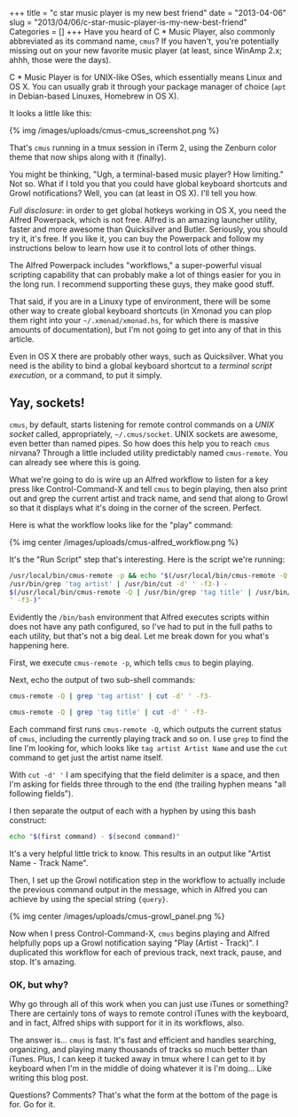 +++
title = "c star music player is my new best friend"
date = "2013-04-06"
slug = "2013/04/06/c-star-music-player-is-my-new-best-friend"
Categories = []
+++
Have you heard of C * Music Player, also commonly abbreviated as its command 
name, `cmus`? If you haven't, you're potentially missing out on your new 
favorite music player (at least, since WinAmp 2.x; ahhh, those were the days).

C * Music Player is for UNIX-like OSes, which essentially means Linux and OS 
X. You can usually grab it through your package manager of choice (`apt` in 
Debian-based Linuxes, Homebrew in OS X).

It looks a little like this:

{% img /images/uploads/cmus-cmus_screenshot.png %}

That's `cmus` running in a tmux session in iTerm 2, using the Zenburn color 
theme that now ships along with it (finally).

You might be thinking, "Ugh, a terminal-based music player? How limiting." Not 
so. What if I told you that you could have global keyboard shortcuts and Growl 
notifications? Well, you can (at least in OS X). I'll tell you how.
<!--more-->

_Full disclosure_: in order to get global hotkeys working in OS X, you need 
the Alfred Powerpack, which is not free. Alfred is an amazing launcher 
utility, faster and more awesome than Quicksilver and Butler. Seriously, you 
should try it, it's free. If you like it, you can buy the Powerpack and follow 
my instructions below to learn how use it to control lots of other things.

The Alfred Powerpack includes "workflows," a super-powerful visual 
scripting capability that can probably make a lot of things easier for you in 
the long run. I recommend supporting these guys, they make good stuff.

That said, if you are in a Linuxy type of environment, there will be some 
other way to create global keyboard shortcuts (in Xmonad you can plop them 
right into your `~/.xmonad/xmonad.hs`, for which there is massive amounts of 
documentation), but I'm not going to get into any of that in this article.

Even in OS X there are probably other ways, such as Quicksilver. What you need 
is the ability to bind a global keyboard shortcut to a _terminal script 
execution_, or a command, to put it simply.

## Yay, sockets!

`cmus`, by default, starts listening for remote control commands on a *UNIX 
socket* called, appropriately, `~/.cmus/socket`. UNIX sockets are awesome, 
even better than named pipes. So how does this help you to reach `cmus` 
nirvana? Through a little included utility predictably named `cmus-remote`. 
You can already see where this is going.

What we're going to do is wire up an Alfred workflow to listen for a key press 
like Control-Command-X and tell `cmus` to begin playing, then also print out 
and grep the current artist and track name, and send that along to Growl so 
that it displays what it's doing in the corner of the screen. Perfect.

Here is what the workflow looks like for the "play" command:

{% img center /images/uploads/cmus-alfred_workflow.png %}

It's the "Run Script" step that's interesting. Here is the script we're 
running:

``` bash
/usr/local/bin/cmus-remote -p && echo "$(/usr/local/bin/cmus-remote -Q | 
/usr/bin/grep 'tag artist' | /usr/bin/cut -d' ' -f3-) - 
$(/usr/local/bin/cmus-remote -Q | /usr/bin/grep 'tag title' | /usr/bin/cut -d' 
' -f3-)"
```

Evidently the `/bin/bash` environment that Alfred executes scripts within does 
not have any path configured, so I've had to put in the full paths to each 
utility, but that's not a big deal. Let me break down for you what's happening 
here.

First, we execute `cmus-remote -p`, which tells `cmus` to begin playing.

Next, echo the output of two sub-shell commands:

``` bash
cmus-remote -Q | grep 'tag artist' | cut -d' ' -f3-
```

``` bash
cmus-remote -Q | grep 'tag title' | cut -d' ' -f3-
```

Each command first runs `cmus-remote -Q`, which outputs the current status of 
`cmus`, including the currently playing track and so on. I use `grep` to find 
the line I'm looking for, which looks like `tag artist Artist Name` and use 
the `cut` command to get just the artist name itself.

With `cut -d' '` I am specifying that the field delimiter is a space, and then 
I'm asking for fields three through to the end (the trailing hyphen means 
"all following fields").

I then separate the output of each with a hyphen by using this bash construct:

``` bash
echo "$(first command) - $(second command)"
```

It's a very helpful little trick to know. This results in an output like 
"Artist Name - Track Name".

Then, I set up the Growl notification step in the workflow to actually include 
the previous command output in the message, which in Alfred you can achieve by 
using the special string `{query}`.

{% img center /images/uploads/cmus-growl_panel.png %}

Now when I press Control-Command-X, `cmus` begins playing and Alfred helpfully 
pops up a Growl notification saying "Play (Artist - Track)". I duplicated this 
workflow for each of previous track, next track, pause, and stop. It's 
amazing.

### OK, but why?

Why go through all of this work when you can just use iTunes or something? 
There are certainly tons of ways to remote control iTunes with the keyboard, 
and in fact, Alfred ships with support for it in its workflows, also.

The answer is... `cmus` is fast. It's fast and efficient and handles 
searching, organizing, and playing many thousands of tracks so much better 
than iTunes. Plus, I can keep it tucked away in tmux where I can get to it by 
keyboard when I'm in the middle of doing whatever it is I'm doing... Like 
writing this blog post.

Questions? Comments? That's what the form at the bottom of the page is for. Go 
for it.
